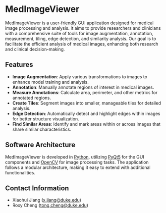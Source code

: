 # MedImageViewer

MedImageViewer is a user-friendly GUI application designed for medical image processing and analysis. It aims to provide researchers and clinicians with a comprehensive suite of tools for image augmentation, annotation, measurement, tiling, edge detection, and similarity analysis. Our goal is to facilitate the efficient analysis of medical images, enhancing both research and clinical decision-making.

## Features
- **Image Augmentation**: Apply various transformations to images to enhance model training and analysis.
- **Annotation**: Manually annotate regions of interest in medical images.
- **Measure Annotations**: Calculate area, perimeter, and other metrics for annotated regions.
- **Create Tiles**: Segment images into smaller, manageable tiles for detailed analysis.
- **Edge Detection**: Automatically detect and highlight edges within images for better structure visualization.
- **Find Similar Areas**: Identify and mark areas within or across images that share similar characteristics.

## Software Architecture
MedImageViewer is developed in [Python](https://www.python.org/), utilizing [PyQt5](https://riverbankcomputing.com/software/pyqt/intro) for the GUI components and [OpenCV](https://opencv.org/) for image processing tasks. The application follows a modular architecture, making it easy to extend with additional functionalities.

## Contact Information

- Xiaohui Jiang (x.jiang@duke.edu)
- Roxy Cheng (tong.cheng@duke.edu)
